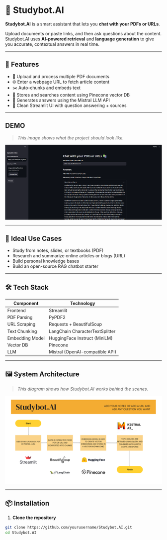# 🤖 Studybot.AI

**Studybot.AI** is a smart assistant that lets you **chat with your PDFs or URLs**.

Upload documents or paste links, and then ask questions about the content. Studybot.AI uses **AI-powered retrieval** and **language generation** to give you accurate, contextual answers in real time.

---

## 🧠 Features

- 📄 Upload and process multiple PDF documents
- 🌐 Enter a webpage URL to fetch article content
- ✂️ Auto-chunks and embeds text
- 📌 Stores and searches content using Pinecone vector DB
- 🤖 Generates answers using the Mistral LLM API
- 💬 Clean Streamlit UI with question answering + sources

---
## DEMO

> _This image shows what the project should look like._

![System Architecture](Screenshot.png)

---

## 🎯 Ideal Use Cases

- Study from notes, slides, or textbooks (PDF)
- Research and summarize online articles or blogs (URL)
- Build personal knowledge bases
- Build an open-source RAG chatbot starter

---

## 🛠️ Tech Stack

| Component       | Technology                               |
|----------------|-------------------------------------------|
| Frontend        | Streamlit                                |
| PDF Parsing     | PyPDF2                                   |
| URL Scraping    | Requests + BeautifulSoup                 |
| Text Chunking   | LangChain CharacterTextSplitter          |
| Embedding Model | HuggingFace Instruct (MiniLM)            |
| Vector DB       | Pinecone                                  |
| LLM             | Mistral (OpenAI-compatible API)          |

---

## 🖼️ System Architecture

> _This diagram shows how Studybot.AI works behind the scenes._

![System Architecture](Diagram.png)

---

## 📦 Installation

1. **Clone the repository**

```bash
git clone https://github.com/yourusername/Studybot.AI.git
cd Studybot.AI
